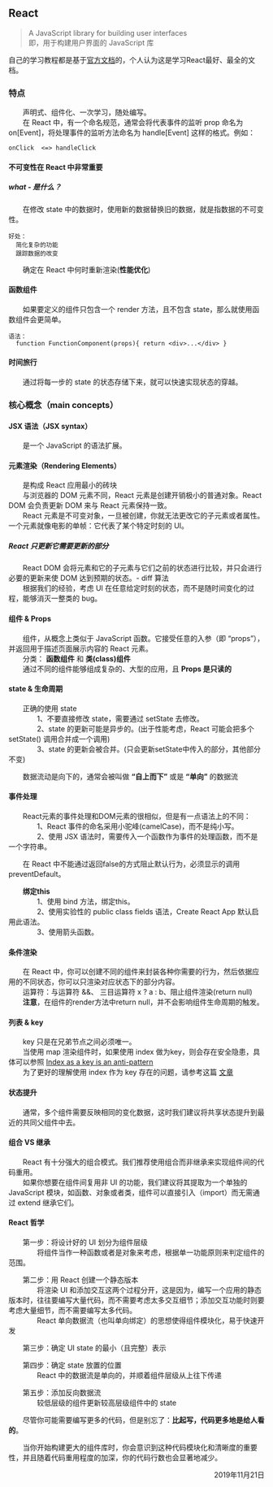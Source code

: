 ## React
> A JavaScript library for building user interfaces  
> 即，用于构建用户界面的 JavaScript 库

自己的学习教程都是基于[官方文档][1]的，个人认为这是学习React最好、最全的文档。

### 特点
&emsp;&emsp;声明式、组件化、一次学习，随处编写。  
&emsp;&emsp;在 React 中，有一个命名规范，通常会将代表事件的监听 prop 命名为 on[Event]，将处理事件的监听方法命名为 handle[Event] 这样的格式。例如：    

    onClick  <=> handleClick  

#### 不可变性在 React 中非常重要
##### what - 是什么？
&emsp;&emsp;在修改 state 中的数据时，使用新的数据替换旧的数据，就是指数据的不可变性。  

    好处：  
      简化复杂的功能
      跟踪数据的改变
&emsp;&emsp;确定在 React 中何时重新渲染(**性能优化**)

#### 函数组件
&emsp;&emsp;如果要定义的组件只包含一个 render 方法，且不包含 state，那么就使用函数组件会更简单。

    语法：
      function FunctionComponent(props){ return <div>...</div> }

#### 时间旅行
&emsp;&emsp;通过将每一步的 state 的状态存储下来，就可以快速实现状态的穿越。

### 核心概念（main concepts）
#### JSX 语法（JSX syntax）
&emsp;&emsp;是一个 JavaScript 的语法扩展。


#### 元素渲染（Rendering Elements）
&emsp;&emsp;是构成 React 应用最小的砖块  
&emsp;&emsp;与浏览器的 DOM 元素不同，React 元素是创建开销极小的普通对象。React DOM 会负责更新 DOM 来与 React 元素保持一致。  
&emsp;&emsp;React 元素是不可变对象，一旦被创建，你就无法更改它的子元素或者属性。一个元素就像电影的单帧：它代表了某个特定时刻的 UI。  


##### React 只更新它需要更新的部分
&emsp;&emsp;React DOM 会将元素和它的子元素与它们之前的状态进行比较，并只会进行必要的更新来使 DOM 达到预期的状态。- diff 算法  
&emsp;&emsp;根据我们的经验，考虑 UI 在任意给定时刻的状态，而不是随时间变化的过程，能够消灭一整类的 bug。


#### 组件 & Props
&emsp;&emsp;组件，从概念上类似于 JavaScript 函数。它接受任意的入参（即 “props”），并返回用于描述页面展示内容的 React 元素。  
&emsp;&emsp;分类： **函数组件** 和 **类(class)组件**  
&emsp;&emsp;通过不同的组件能够组成复杂的、大型的应用，且 **Props 是只读的**


#### state & 生命周期
&emsp;&emsp;正确的使用 state  
&emsp;&emsp;&emsp;&emsp;1、不要直接修改 state，需要通过 setState 去修改。  
&emsp;&emsp;&emsp;&emsp;2、state 的更新可能是异步的。(出于性能考虑，React 可能会把多个 setState() 调用合并成一个调用)  
&emsp;&emsp;&emsp;&emsp;3、state 的更新会被合并。(只会更新setState中传入的部分，其他部分不变)  

&emsp;&emsp;数据流动是向下的，通常会被叫做 **“自上而下”** 或是 **“单向”** 的数据流


#### 事件处理
&emsp;&emsp;React元素的事件处理和DOM元素的很相似，但是有一点语法上的不同：  
&emsp;&emsp;&emsp;&emsp;1、React 事件的命名采用小驼峰(camelCase)，而不是纯小写。  
&emsp;&emsp;&emsp;&emsp;2、使用 JSX 语法时，需要传入一个函数作为事件的处理函数，而不是一个字符串。  

&emsp;&emsp;在 React 中不能通过返回false的方式阻止默认行为，必须显示的调用 preventDefault。  

&emsp;&emsp;**绑定this**  
&emsp;&emsp;&emsp;&emsp;1、使用 bind 方法，绑定this。  
&emsp;&emsp;&emsp;&emsp;2、使用实验性的 public class fields 语法，Create React App 默认启用此语法。  
&emsp;&emsp;&emsp;&emsp;3、使用箭头函数。  


#### 条件渲染
&emsp;&emsp;在 React 中，你可以创建不同的组件来封装各种你需要的行为，然后依据应用的不同状态，你可以只渲染对应状态下的部分内容。  
&emsp;&emsp;运算符：与运算符 &&、 三目运算符 x ? a : b、阻止组件渲染(return null)  
&emsp;&emsp;**注意**，在组件的render方法中return null，并不会影响组件生命周期的触发。


#### 列表 & key
&emsp;&emsp;key 只是在兄弟节点之间必须唯一。  
&emsp;&emsp;当使用 map 渲染组件时，如果使用 index 做为key，则会存在安全隐患，具体可以参照 [Index as a key is an anti-pattern][2]  
&emsp;&emsp;为了更好的理解使用 index 作为 key 存在的问题，请参考这篇 [文章][3]


#### 状态提升
&emsp;&emsp;通常，多个组件需要反映相同的变化数据，这时我们建议将共享状态提升到最近的共同父组件中去。


#### 组合 VS 继承
&emsp;&emsp;React 有十分强大的组合模式。我们推荐使用组合而非继承来实现组件间的代码重用。  
&emsp;&emsp;如果你想要在组件间复用非 UI 的功能，我们建议将其提取为一个单独的 JavaScript 模块，如函数、对象或者类，组件可以直接引入（import）而无需通过 extend 继承它们。


#### React 哲学
&emsp;&emsp;第一步：将设计好的 UI 划分为组件层级  
&emsp;&emsp;&emsp;&emsp;将组件当作一种函数或者是对象来考虑，根据单一功能原则来判定组件的范围。  

&emsp;&emsp;第二步：用 React 创建一个静态版本  
&emsp;&emsp;&emsp;&emsp;将渲染 UI 和添加交互这两个过程分开，这是因为，编写一个应用的静态版本时，往往要编写大量代码，而不需要考虑太多交互细节；添加交互功能时则要考虑大量细节，而不需要编写太多代码。  
&emsp;&emsp;&emsp;&emsp;React 单向数据流（也叫单向绑定）的思想使得组件模块化，易于快速开发  

&emsp;&emsp;第三步：确定 UI state 的最小（且完整）表示  

&emsp;&emsp;第四步：确定 state 放置的位置  
&emsp;&emsp;&emsp;&emsp;React 中的数据流是单向的，并顺着组件层级从上往下传递  

&emsp;&emsp;第五步：添加反向数据流  
&emsp;&emsp;&emsp;&emsp;较低层级的组件更新较高层级组件中的 state  

&emsp;&emsp;尽管你可能需要编写更多的代码，但是别忘了：**比起写，代码更多地是给人看的**。  

&emsp;&emsp;当你开始构建更大的组件库时，你会意识到这种代码模块化和清晰度的重要性，并且随着代码重用程度的加深，你的代码行数也会显著地减少。




<p align="right"> 2019年11月21日 </p>

[1]:https://zh-hans.reactjs.org/docs/getting-started.html
[2]:https://medium.com/@robinpokorny/index-as-a-key-is-an-anti-pattern-e0349aece318
[3]:fore/full_stack/react/index_key_problem

